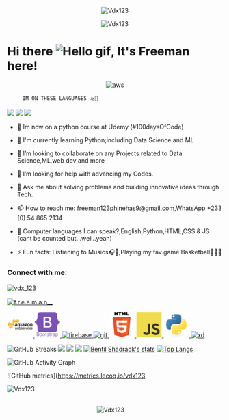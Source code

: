   
  
  <p align="center"> <img src="https://komarev.com/ghpvc/?username=Vdx123&label=Profile%20views&color=e91e63&style=flat" alt="Vdx123" /> </p>
<p align="center"> <img src="https://img.shields.io/github/followers/Vdx123?style=social" alt="Vdx123" /> </p>

  
# Hi there <img src="https://user-images.githubusercontent.com/1303154/88677602-1635ba80-d120-11ea-84d8-d263ba5fc3c0.gif" width="28px" alt="Hello gif">,  It's Freeman here!

<p align="middle"> <img src="https://64.media.tumblr.com/e5f3cb603dea554f3dfb205d15c3b47e/35d1e15c77e19399-a9/s1280x1920/916ce15f4db295d68334114a55ec9b9c9426ebe5.jpg" alt="aws" width="400" height="400"/> 

         IM ON THESE LANGUAGES 🛸💎
  <img src="https://img.shields.io/badge/Python-FFD43B?style=for-the-badge&logo=python&logoColor=darkgreen"/> <img src="https://img.shields.io/badge/C%2B%2B-00599C?style=for-the-badge&logo=c%2B%2B&logoColor=white" /> <img src="https://img.shields.io/badge/Java-ED8B00?style=for-the-badge&logo=java&logoColor=white"/> </p> 

- 🔭 Im now on a python course at Udemy (#100daysOfCode)


- 🌱 I'm currently learning Python;including Data Science and ML


- 👯 I’m looking to collaborate on any Projects related to Data Science,ML,web dev and more


- 🤔 I’m looking for help with advancing my Codes.


- 💬 Ask me about solving problems and building innovative ideas through Tech.


- 📫 How to reach me: freeman123phinehas9@gmail.com,WhatsApp +233 (0) 54 865 2134


- 🦾 Computer languages I can speak?,English,Python,HTML,CSS & JS (cant be counted but...well..yeah)


- ⚡ Fun facts: Listiening to Musics🎧🎵,Playing my fav game Basketball🏀🖤😁





<h3 align="left">Connect with me:</h3>

<p align="left">
  
<a href="https://twitter.com/vdx_123" target="blank"><img align="center" src="https://raw.githubusercontent.com/rahuldkjain/github-profile-readme-generator/master/src/images/icons/Social/twitter.svg" alt="vdx_123" height="30" width="40" /></a>

  <a href="https://instagram.com/f.r.e.e.m.a.n__" target="blank"><img align="center" src="https://raw.githubusercontent.com/rahuldkjain/github-profile-readme-generator/master/src/images/icons/Social/instagram.svg" alt="f.r.e.e.m.a.n__" height="30" width="40" /></a>



  
<p align="left"> <a href="https://aws.amazon.com" target="_blank" rel="noreferrer"> <img src="https://raw.githubusercontent.com/devicons/devicon/master/icons/amazonwebservices/amazonwebservices-original-wordmark.svg" alt="aws" width="
  60" height="60"/>  </a> <a href="https://getbootstrap.com" target="_blank" rel="noreferrer"> <img src="https://raw.githubusercontent.com/devicons/devicon/master/icons/bootstrap/bootstrap-plain-wordmark.svg" alt="bootstrap" width="60" height="60"/> </a> <a href="https://firebase.google.com/" target="_blank" rel="noreferrer"> <img src="https://www.vectorlogo.zone/logos/firebase/firebase-icon.svg" alt="firebase" width="60" height="60"/> <a href="https://git-scm.com/" target="_blank" rel="noreferrer"> <img src="https://www.vectorlogo.zone/logos/git-scm/git-scm-icon.svg" alt="git" width="60" height="60"/>  <a href="https://www.w3.org/html/" target="_blank" rel="noreferrer"> <img src="https://raw.githubusercontent.com/devicons/devicon/master/icons/html5/html5-original-wordmark.svg" alt="html5" width="60" height="60"/> <a href="https://developer.mozilla.org/en-US/docs/Web/JavaScript" target="_blank" rel="noreferrer"> <img src="https://raw.githubusercontent.com/devicons/devicon/master/icons/javascript/javascript-original.svg" alt="javascript" width="60" height="60"/>   <a href="https://www.python.org" target="_blank" rel="noreferrer"> <img src="https://raw.githubusercontent.com/devicons/devicon/master/icons/python/python-original.svg" alt="python" width="60" height="60"/>  </a> <a href="https://www.adobe.com/products/xd.html" target="_blank" rel="noreferrer"> <img src="https://cdn.worldvectorlogo.com/logos/adobe-xd.svg" alt="xd" width="60" height="60"/> </a> </p>

  
  
  
  
 
                                                                             

![GitHub Streaks](http://github-readme-streak-stats.herokuapp.com?user=Vdx123&theme=dracula&hide_border=true)
![](https://github-profile-summary-cards.vercel.app/api/cards/profile-details?username=Vdx123&theme=github_dark)
![](https://github-profile-summary-cards.vercel.app/api/cards/repos-per-language?username=Vdx123&theme=github_dark)
![](https://github-profile-summary-cards.vercel.app/api/cards/most-commit-language?username=Vdx123&theme=github_dark)
[![Bentil Shadrack's stats](https://github-readme-stats.vercel.app/api?username=Vdx123&show_icons=true&theme=github_dark)](https://github.com/qbentil)
[![Top Langs](https://github-readme-stats.vercel.app/api/top-langs/?username=Vdx123&layout=compact&langs_count=10&theme=github_dark&hide_border=true&count-private=true)](https://github.com/qbentil)
 
![GitHub Activity Graph](https://activity-graph.herokuapp.com/graph?username=Vdx123&theme=dracula)  

![GitHub metrics](https://metrics.lecoq.io/vdx123 
  
  






<p><a href="https://www.buymeacoffee.com/Vdx123"> <img align="left" src="https://cdn.buymeacoffee.com/buttons/v2/default-yellow.png" height="50" width="210" alt="Vdx123" /></a></p><br><br>


<p><img align="center" src="https://github-readme-stats.vercel.app/api/top-langs?username=Vdx123&show_icons=true&locale=en&layout=compact" alt="Vdx123" /></p>

